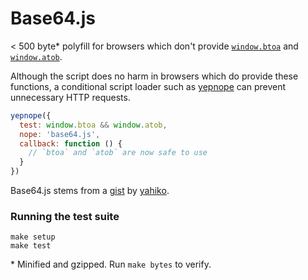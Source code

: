 # Base64.js

< 500 byte* polyfill for browsers which don't provide [`window.btoa`][1] and
[`window.atob`][2].

Although the script does no harm in browsers which do provide these functions,
a conditional script loader such as [yepnope][3] can prevent unnecessary HTTP
requests.

```javascript
yepnope({
  test: window.btoa && window.atob,
  nope: 'base64.js',
  callback: function () {
    // `btoa` and `atob` are now safe to use
  }
})
```

Base64.js stems from a [gist][4] by [yahiko][5].

### Running the test suite

    make setup
    make test

\* Minified and gzipped. Run `make bytes` to verify.


[1]: https://developer.mozilla.org/en/DOM/window.btoa
[2]: https://developer.mozilla.org/en/DOM/window.atob
[3]: http://yepnopejs.com/
[4]: https://gist.github.com/229984
[5]: https://github.com/yahiko
